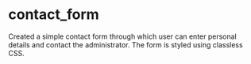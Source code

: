 # contact_form
Created a simple contact form through which user can enter personal details and contact the administrator.
The form is styled using classless CSS.

